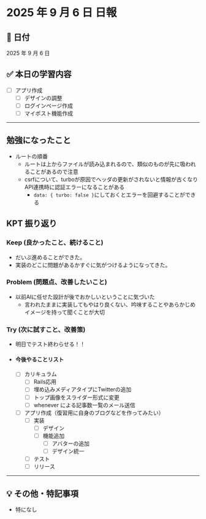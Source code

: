# 2025 年 9 月 6 日 日報

## 📅 日付

2025 年 9 月 6 日

## ✅ 本日の学習内容
- [ ] アプリ作成
  - [ ] デザインの調整
  - [ ] ログインページ作成
  - [ ] マイポスト機能作成
---

## 勉強になったこと
- ルートの順番
  - ルートは上からファイルが読み込まれるので、類似のものが先に吸われることがあるので注意
  - csrfについて、turboが原因でヘッダの更新がされないと情報が古くなりAPI連携時に認証エラーになることがある
    - `data: { turbo: false }`にしておくとエラーを回避することができる

## KPT 振り返り

### Keep (良かったこと、続けること)

- だいぶ進めることができた。
- 実装のどこに問題があるかすぐに気がつけるようになってきた。

### Problem (問題点、改善したいこと)

- 以前AIに任せた設計が後でおかしいということに気づいた
  - 言われたままに実装してもやはり良くない、吟味することやあらかじめイメージを持って聞くことが大切


### Try (次に試すこと、改善策)

- 明日でテスト終わらせる！！

- #### 今後やることリスト
  - [ ] カリキュラム
    - [ ] Rails応用
     - [ ] 埋め込みメディアタイプにTwitterの追加
     - [ ] トップ画像をスライダー形式に変更
     - [ ] whenever による記事数一覧のメール送信
  - [ ] アプリ作成（復習用に自身のブログなどを作ってみたい）
    - [ ] 実装
      - [ ] デザイン
      - [ ] 機能追加
        - [ ] アバターの追加
        - [ ] デザイン統一
    - [ ] テスト
    - [ ] リリース
---

## 💡 その他・特記事項

- 特になし
